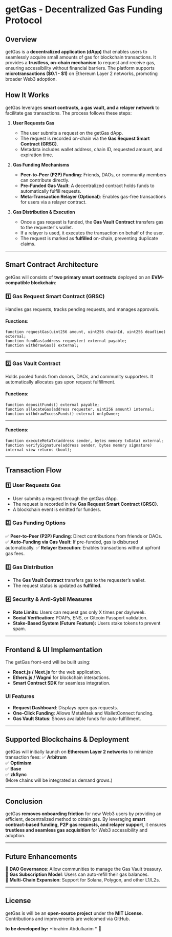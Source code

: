 # getGas - Decentralized Gas Funding Protocol

## Overview
getGas is a **decentralized application (dApp)** that enables users to seamlessly acquire small amounts of gas for blockchain transactions. It provides a **trustless, on-chain mechanism** to request and receive gas, ensuring accessibility without financial barriers. The platform supports **microtransactions ($0.1 - $1)** on Ethereum Layer 2 networks, promoting broader Web3 adoption.

## How It Works
getGas leverages **smart contracts, a gas vault, and a relayer network** to facilitate gas transactions. The process follows these steps:

1. **User Requests Gas**
   - The user submits a request on the getGas dApp.
   - The request is recorded on-chain via the **Gas Request Smart Contract (GRSC)**.
   - Metadata includes wallet address, chain ID, requested amount, and expiration time.

2. **Gas Funding Mechanisms**
   - **Peer-to-Peer (P2P) Funding**: Friends, DAOs, or community members can contribute directly.
   - **Pre-Funded Gas Vault**: A decentralized contract holds funds to automatically fulfill requests.
   - **Meta-Transaction Relayer (Optional)**: Enables gas-free transactions for users via a relayer contract.

3. **Gas Distribution & Execution**
   - Once a gas request is funded, the **Gas Vault Contract** transfers gas to the requester's wallet.
   - If a relayer is used, it executes the transaction on behalf of the user.
   - The request is marked as **fulfilled** on-chain, preventing duplicate claims.

---

## Smart Contract Architecture
getGas will consists of **two primary smart contracts** deployed on an **EVM-compatible blockchain**:

### 1️⃣ Gas Request Smart Contract (GRSC)
Handles gas requests, tracks pending requests, and manages approvals.

#### **Functions:**
```solidity
function requestGas(uint256 amount, uint256 chainId, uint256 deadline) external;
function fundGas(address requester) external payable;
function withdrawGas() external;
```
---
### 2️⃣ Gas Vault Contract
Holds pooled funds from donors, DAOs, and community supporters. It automatically allocates gas upon request fulfillment.

#### **Functions:**
```solidity
function depositFunds() external payable;
function allocateGas(address requester, uint256 amount) internal;
function withdrawExcessFunds() external onlyOwner;
```
---


#### **Functions:**
```solidity
function executeMetaTx(address sender, bytes memory txData) external;
function verifySignature(address sender, bytes memory signature) internal view returns (bool);
```

---

## Transaction Flow
### **1️⃣ User Requests Gas**
- User submits a request through the getGas dApp.
- The request is recorded in the **Gas Request Smart Contract (GRSC)**.
- A blockchain event is emitted for funders.

### **2️⃣ Gas Funding Options**
✅ **Peer-to-Peer (P2P) Funding**: Direct contributions from friends or DAOs.
✅ **Auto-Funding via Gas Vault**: If pre-funded, gas is disbursed automatically.
✅ **Relayer Execution**: Enables transactions without upfront gas fees.

### **3️⃣ Gas Distribution**
- The **Gas Vault Contract** transfers gas to the requester’s wallet.
- The request status is updated as **fulfilled**.

### **4️⃣ Security & Anti-Sybil Measures**
- **Rate Limits:** Users can request gas only X times per day/week.
- **Social Verification:** POAPs, ENS, or Gitcoin Passport validation.
- **Stake-Based System (Future Feature):** Users stake tokens to prevent spam.

---

## Frontend & UI Implementation
The getGas front-end will be built using:
- **React.js / Next.js** for the web application.
- **Ethers.js / Wagmi** for blockchain interactions.
- **Smart Contract SDK** for seamless integration.

### **UI Features**
- **Request Dashboard**: Displays open gas requests.
- **One-Click Funding**: Allows MetaMask and WalletConnect funding.
- **Gas Vault Status**: Shows available funds for auto-fulfillment.

---

## Supported Blockchains & Deployment
getGas will initially launch on **Ethereum Layer 2 networks** to minimize transaction fees:
✅ **Arbitrum**  
✅ **Optimism**  
✅ **Base**  
✅ **zkSync**  
(More chains will be integrated as demand grows.)

---

## Conclusion
getGas **removes onboarding friction** for new Web3 users by providing an efficient, decentralized method to obtain gas. By leveraging **smart contract-based funding, P2P gas requests, and relayer support**, it ensures **trustless and seamless gas acquisition** for Web3 accessibility and adoption.

---

## Future Enhancements
🔹 **DAO Governance**: Allow communities to manage the Gas Vault treasury.  
🔹 **Gas Subscription Model**: Users can auto-refill their gas balances.  
🔹 **Multi-Chain Expansion**: Support for Solana, Polygon, and other L1/L2s.  

---

## License
getGas is will be an **open-source project** under the **MIT License**. Contributions and improvements are welcomed via GitHub.

**to be developed by:** *Ibrahim Abdulkarim * 🚀
